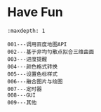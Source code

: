 # Have Fun

```{toctree}
:maxdepth: 1

001---调用百度地图API
002---基于非均匀散点拟合三维曲面
003---进度提醒
004---颜色格式转换
005---设置色标样式
006---融合图片与绘图
007---定时器
008---GUI
009---其他
```